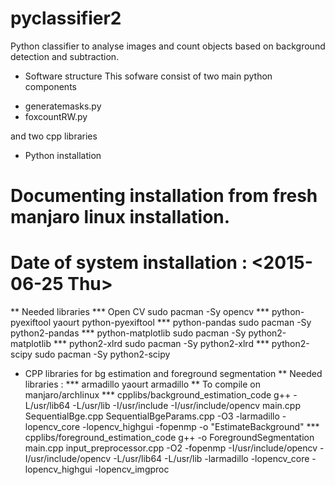 # pyclassifier2
Python classifier to analyse images and count objects based on background detection and subtraction.

* Software structure
This sofware consist of two main python components

- generatemasks.py
- foxcountRW.py

and two cpp libraries

* Python installation

# Documenting installation from fresh manjaro linux installation.
# Date of system installation : <2015-06-25 Thu>

** Needed libraries
*** Open CV
sudo pacman -Sy opencv
*** python-pyexiftool
yaourt python-pyexiftool
*** python-pandas
sudo pacman -Sy python2-pandas
*** python-matplotlib
sudo pacman -Sy python2-matplotlib
*** python2-xlrd
sudo pacman -Sy python2-xlrd
*** python2-scipy
sudo pacman -Sy python2-scipy

* CPP libraries for bg estimation and foreground segmentation
** Needed libraries :
*** armadillo
yaourt armadillo
** To compile on manjaro/archlinux
*** cpplibs/background_estimation_code
g++ -L/usr/lib64 -L/usr/lib -I/usr/include -I/usr/include/opencv  main.cpp SequentialBge.cpp
  SequentialBgeParams.cpp -O3   -larmadillo -lopencv_core
 -lopencv_highgui -fopenmp -o "EstimateBackground"
*** cpplibs/foreground_estimation_code
g++ -o ForegroundSegmentation main.cpp input_preprocessor.cpp
 -O2 -fopenmp -I/usr/include/opencv
 -I/usr/include/opencv -L/usr/lib64 -L/usr/lib 
 -larmadillo -lopencv_core -lopencv_highgui -lopencv_imgproc